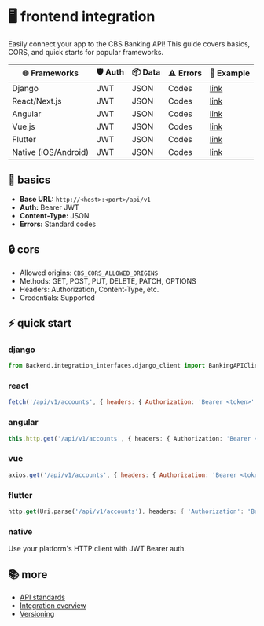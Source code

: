 # 🖥️ frontend integration

Easily connect your app to the CBS Banking API! This guide covers basics, CORS, and quick starts for popular frameworks.

| 🌐 Frameworks      | 🛡️ Auth | 📦 Data | ⚠️ Errors | 🔗 Example |
|-------------------|---------|---------|-----------|-----------|
| Django            | JWT     | JSON    | Codes     | [link](#django) |
| React/Next.js     | JWT     | JSON    | Codes     | [link](#react)  |
| Angular           | JWT     | JSON    | Codes     | [link](#angular) |
| Vue.js            | JWT     | JSON    | Codes     | [link](#vue) |
| Flutter           | JWT     | JSON    | Codes     | [link](#flutter) |
| Native (iOS/Android) | JWT  | JSON    | Codes     | [link](#native) |

## 🚀 basics
- **Base URL:** `http://<host>:<port>/api/v1`
- **Auth:** Bearer JWT
- **Content-Type:** JSON
- **Errors:** Standard codes

## 🔒 cors
- Allowed origins: `CBS_CORS_ALLOWED_ORIGINS`
- Methods: GET, POST, PUT, DELETE, PATCH, OPTIONS
- Headers: Authorization, Content-Type, etc.
- Credentials: Supported

## ⚡ quick start
### django
```python
from Backend.integration_interfaces.django_client import BankingAPIClient
```
### react
```js
fetch('/api/v1/accounts', { headers: { Authorization: 'Bearer <token>' } })
```
### angular
```ts
this.http.get('/api/v1/accounts', { headers: { Authorization: 'Bearer <token>' } })
```
### vue
```js
axios.get('/api/v1/accounts', { headers: { Authorization: 'Bearer <token>' } })
```
### flutter
```dart
http.get(Uri.parse('/api/v1/accounts'), headers: { 'Authorization': 'Bearer <token>' })
```
### native
Use your platform's HTTP client with JWT Bearer auth.

## 📚 more
- [API standards](../standards.md)
- [Integration overview](./README.md)
- [Versioning](../versioning/README.md)
